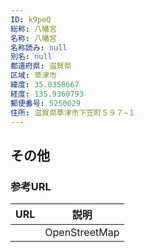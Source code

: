 ```yaml
---
ID: k9peQ
総称: 八幡宮
名称: 八幡宮
名称読み: null
別名: null
都道府県: 滋賀県
区域: 草津市
緯度: 35.0358667
経度: 135.9360793
郵便番号: 5250029
住所: 滋賀県草津市下笠町５９７−１
---
```


## その他

### 参考URL

| URL | 説明          |
| --- | ------------- |
|     | OpenStreetMap |
